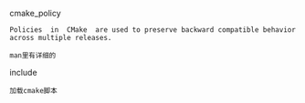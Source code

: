 cmake_policy
```
Policies  in  CMake  are used to preserve backward compatible behavior across multiple releases. 

man里有详细的
```

include
```
加载cmake脚本
```